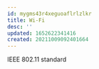 ```yaml
---
id: mygms43r4xeguoaflrlzlkr
title: Wi-Fi
desc: ''
updated: 1652622341416
created: 20211009092401664
---
```


IEEE 802.11 standard
